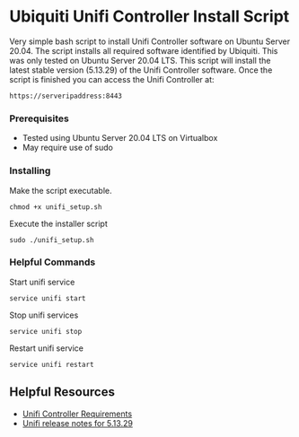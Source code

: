 # Ubiquiti Unifi Controller Install Script
Very simple bash script to install Unifi Controller software on Ubuntu Server 20.04. The script installs all required software identified by Ubiquiti. This was only tested on Ubuntu Server 20.04 LTS. This script will install the latest stable version (5.13.29) of the Unifi Controller software. Once the script is finished you can access the Unifi Controller at:
```
https://serveripaddress:8443
```
### Prerequisites
* Tested using Ubuntu Server 20.04 LTS on Virtualbox
* May require use of sudo
### Installing
Make the script executable.
```
chmod +x unifi_setup.sh
```
Execute the installer script
```
sudo ./unifi_setup.sh
```
### Helpful Commands
Start unifi service
```
service unifi start
```
Stop unifi services
```
service unifi stop
```
Restart unifi service
```
service unifi restart
```
## Helpful Resources
* [Unifi Controller Requirements](https://help.ui.com/hc/en-us/articles/360012192813#unifi-requirements)
* [Unifi release notes for 5.13.29](https://community.ui.com/releases/UniFi-Network-Controller-5-13-29/d7647910-77a2-4e61-bbfe-389206f2d6ad)

